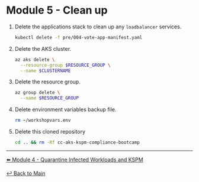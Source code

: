 # Module 5 - Clean up

1. Delete the applications stack to clean up any `loadbalancer` services.

   ```bash
   kubectl delete -f pre/004-vote-app-manifest.yaml
   ```

2. Delete the AKS cluster.

   ```bash
   az aks delete \
     --resource-group $RESOURCE_GROUP \
     --name $CLUSTERNAME
   ```

3. Delete the resource group.

   ```bash
   az group delete \
     --name $RESOURCE_GROUP
   ```

5. Delete environment variables backup file.

   ```bash
   rm ~/workshopvars.env
   ```

6. Delete this cloned repository

   ```bash
   cd .. && rm -Rf cc-aks-kspm-compliance-bootcamp
   ```

---

[:arrow_left: Module 4 - Quarantine Infected Workloads and KSPM](/mod/module-4-quarantine-kspm.md)  <br>

[:leftwards_arrow_with_hook: Back to Main](/README.md)
